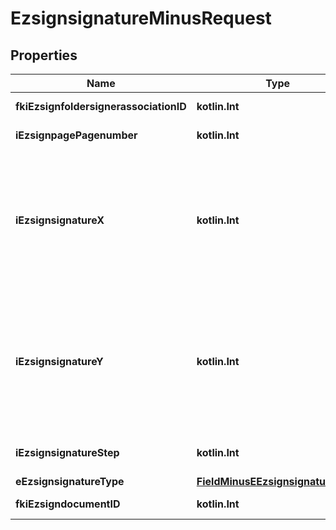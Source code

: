 
# EzsignsignatureMinusRequest

## Properties
Name | Type | Description | Notes
------------ | ------------- | ------------- | -------------
**fkiEzsignfoldersignerassociationID** | **kotlin.Int** | The unique ID of the Ezsignfoldersignerassociation | 
**iEzsignpagePagenumber** | **kotlin.Int** | The page number in the Ezsigndocument | 
**iEzsignsignatureX** | **kotlin.Int** | The X coordinate (Horizontal) where to put the signature block on the page.  Coordinate is calculated at 100dpi (dot per inch). So for example, if you want to put the signature block 2 inches from the left border of the page, you would use \&quot;200\&quot; for the X coordinate. | 
**iEzsignsignatureY** | **kotlin.Int** | The Y coordinate (Vertical) where to put the signature block on the page.  Coordinate is calculated at 100dpi (dot per inch). So for example, if you want to put the signature block 3 inches from the top border of the page, you would use \&quot;300\&quot; for the Y coordinate. | 
**iEzsignsignatureStep** | **kotlin.Int** | The step when the Ezsignsigner will be invited to sign. | 
**eEzsignsignatureType** | [**FieldMinusEEzsignsignatureType**](FieldMinusEEzsignsignatureType.md) |  | 
**fkiEzsigndocumentID** | **kotlin.Int** | The unique ID of the Ezsigndocument | 



